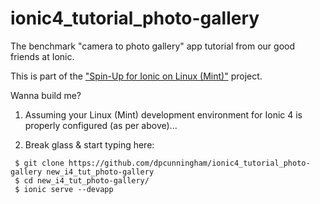 # ionic4_tutorial_photo-gallery
The benchmark "camera to photo gallery" app tutorial from our good friends at Ionic.

This is part of the ["Spin-Up for Ionic on Linux (Mint)"](https://github.com/dpcunningham/process-spinup-devenv-ionic4-ng-on-linux) project.


Wanna build me?

1. Assuming your Linux (Mint) development environment for Ionic 4 is properly configured (as per above)... 

2. Break glass & start typing here:
```
 $ git clone https://github.com/dpcunningham/ionic4_tutorial_photo-gallery new_i4_tut_photo-gallery
 $ cd new_i4_tut_photo-gallery/
 $ ionic serve --devapp

```
